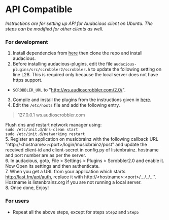 # API Compatible

*Instructions are for setting up API for Audacious client on Ubuntu. The steps can be modified for other clients as well.*

### For development
1. Install dependencies from [here](http://redmine.audacious-media-player.org/boards/1/topics/788) then clone the repo and install audacious.
2. Before installing audacious-plugins, edit the file `audacious-plugins/src/scrobbler2/scrobbler.h` to update the following setting on line L28. This is required only because the local server does not have https support.  
  - `SCROBBLER_URL` to "http://ws.audioscrobbler.com/2.0/".  
3. Compile and install the plugins from the instructions given in [here](http://redmine.audacious-media-player.org/boards/1/topics/788).  
4. Edit the `/etc/hosts` file and add the following entry.  

  > 127.0.0.1 ws.audioscrobbler.com  

 Flush dns and restart network manager using:  
 `sudo /etc/init.d/dns-clean start`  
 `sudo /etc/init.d/networking restart`  
5. Register an application on musicbrainz with the following callback URL "http://\<hostname\>:\<port\>/login/musicbrainz/post" and update the received client-id and client-secret in config.py of listenbrainz. hostname and port number are as per the server.  
6. In audacious, goto, File > Settings > Plugins > Scrobbler2.0 and enable it. Now Open its settings and then authenticate.  
7. When you get a URL from your application which starts http://last.fm/api/auth, replace it with http://\<hostname\>:\<port\>/.../../...". Hostname is listenbrainz.org if you are not running a local server.  
8. Once done, Enjoy!


### For users
- Repeat all the above steps, except for steps `Step2` and `Step5`
